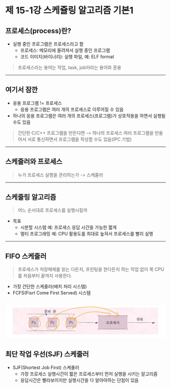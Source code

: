 # 제 15-1강 스케쥴링 알고리즘 기본1 
## 프로세스(process)란? 
- 실행 중인 프로그램은 프로세스라고 함 
  - 프로세스: 메모리에 올려져서 실행 중인 프로그램 
  - 코드 이미지(바이너리): 실행 파일, 예: ELF format 
> 프로세스라는 용어는 작업, task, job이라는 용어와 혼용  
---
## 여기서 잠깐 
- 응용 프로그램 != 프로세스 
  - 응용 프로그램은 여러 개의 프로세스로 이루어질 수 있음 
- 하나의 응용 프로그램은 여러 개의 프로세스(프로그램)가 상호작용을 하면서 실행될 수도 있음    
> 간단한 C/C++ 프로그램을 만든다면 -> 하나의 프로세스 
> 여러 프로그램을 만들어서 서로 통신하면서 프로그램을 작성할 수도 있음(IPC 기법)

---
## 스케줄러와 프로세스 
> 누가 프로세스 실행을 관리하는가 -> 스케줄러 
 --- 
 ## 스케줄링 알고리즘 
 > 어느 순서대로 프로세스를 실행시킬까 
- 목표 
  - 시분할 시스템 예: 프로세스 응답 시간을 가능한 짧게 
  - 멀티 프로그래밍 예: CPU 활용도를 최대로 높혀서 프로세스를 빨리 실행 
   
---
## FIFO 스케줄러 
> 프로세스가 저장매체를 읽는 다든지, 프린팅을 한다든지 하는 작업 없이 쭉 CPU를 처음부터 끝까지 사용한다. 
- 가장 간단한 스케줄러(배치 처리 시스템)
- FCFS(Fisrt Come First Served) 시스템 

![FIFO 스케줄러](../img/FIFO_SCHEDULER.png)    
---
## 최단 작업 우선(SJF) 스케줄러 
- SJF(Shortest Job First) 스케줄러 
  - 가장 프로세스 실행시간이 짧은 프로세스부터 먼저 실행을 시키는 알고리즘
  - 응답시간은 빨라보이지만 실행시간을 다 알아야하는 단점이 있음 